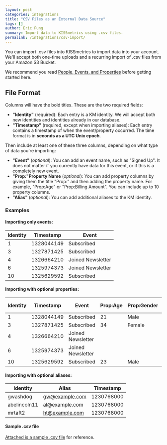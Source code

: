 ```yaml
---
layout: post
categories: integrations
title: "CSV Files as an External Data Source"
tags: []
author: Eric Fung
summary: Import data to KISSmetrics using .csv files.
permalink: /integrations/csv-import/
---
```

You can import .csv files into KISSmetrics to import data into your account. We'll accept both one-time uploads and a recurring import of .csv files from your Amazon S3 Bucket.

We recommend you read [People, Events, and Properties][pep] before getting started here.

## File Format

Columns will have the bold titles. These are the two required fields:

* **"Identity"** (required): Each entry is a KM identity. We will accept both new identities and identities already in our database.
* **"Timestamp"** (required, except when importing aliases): Each entry contains a timestamp of when the event/property occurred. The time format is in **seconds as a UTC Unix epoch**.

Then include at least one of these three columns, depending on what type of data you're importing:

* **"Event"** (*optional*): You can add an event name, such as "Signed Up". It does not matter if you currently have data for this event, or if this is a completely new event.
* **"Prop:"Property Name** (*optional*): You can add property columns by giving them the title "Prop:" and then adding the property name. For example, "Prop:Age" or "Prop:Billing Amount". You can include up to 10 property columns.
* **"Alias"** (*optional*): You can add additional aliases to the KM identity.

### Examples

#### Importing only events:

Identity | Timestamp  | Event
-------- | ---------- | ----------
1        | 1328044149 | Subscribed
3        | 1327871425 | Subscribed
4        | 1326664210 | Joined Newsletter
6        | 1325974373 | Joined Newsletter
10       | 1325629592 | Subscribed

#### Importing with optional properties:

Identity | Timestamp  | Event             | Prop:Age  | Prop:Gender | Prop:Favorite Food
-------- | ---------- | ----------------- | --------- | ----------- | ------------------
1        | 1328044149 | Subscribed        | 21        | Male        | Pizza
3        | 1327871425 | Subscribed        | 34        | Female      | Sushi
4        | 1326664210 | Joined Newsletter |           |             |                   
6        | 1325974373 | Joined Newsletter |           |             | Tapas
10       | 1325629592 | Subscribed        | 23        | Male        | Apple Pie

#### Importing with optional aliases:

Identity     | Alias          | Timestamp 
------------ | -------------- | ----------
gwashdog     | gw@example.com | 1230768000
abelincoln11 | al@example.com | 1230768000
mrtaft2      | ht@example.com | 1230768000

#### Sample .csv file

[Attached is a sample .csv file][sample-csv] for reference.

[pep]: /getting-started/people-events-properties
[sample-csv]: attachments/integrations/csv-import/csv-import-sample.csv